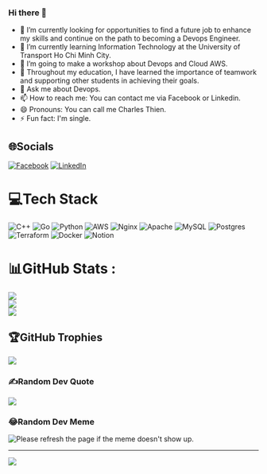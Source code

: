 ### Hi there 👋
<!--
**thnbao22/thnbao22** is a ✨ _special_ ✨ repository because its `README.md` (this file) appears on your GitHub profile.

Here are some ideas to get you started:
-->
  
- 🔭 I’m currently looking for opportunities to find a future job to enhance my skills and continue on the path to becoming a Devops Engineer.
- 🌱 I’m currently learning Information Technology at the University of Transport Ho Chi Minh City.
- 👯 I’m going to make a workshop about Devops and Cloud AWS. 
- 🤔 Throughout my education, I have learned the importance of teamwork and supporting other students in achieving their goals. 
- 💬 Ask me about Devops.
- 📫 How to reach me: You can contact me via Facebook or Linkedin.
- 😄 Pronouns: You can call me Charles Thien.
- ⚡ Fun fact: I'm single.



## 🌐Socials
[![Facebook](https://img.shields.io/badge/Facebook-%231877F2.svg?logo=Facebook&logoColor=white)](https://www.facebook.com/profile.php?id=100036087349615) [![LinkedIn](https://img.shields.io/badge/LinkedIn-%230077B5.svg?logo=linkedin&logoColor=white)](https://www.linkedin.com/in/thien-bao-239bb5254/) 

# 💻Tech Stack
![C++](https://img.shields.io/badge/c++-%2300599C.svg?style=for-the-badge&logo=c%2B%2B&logoColor=white) ![Go](https://img.shields.io/badge/go-%2300ADD8.svg?style=for-the-badge&logo=go&logoColor=white) ![Python](https://img.shields.io/badge/python-3670A0?style=for-the-badge&logo=python&logoColor=ffdd54) ![AWS](https://img.shields.io/badge/AWS-%23FF9900.svg?style=for-the-badge&logo=amazon-aws&logoColor=white) ![Nginx](https://img.shields.io/badge/nginx-%23009639.svg?style=for-the-badge&logo=nginx&logoColor=white) ![Apache](https://img.shields.io/badge/apache-%23D42029.svg?style=for-the-badge&logo=apache&logoColor=white) ![MySQL](https://img.shields.io/badge/mysql-%2300f.svg?style=for-the-badge&logo=mysql&logoColor=white) ![Postgres](https://img.shields.io/badge/postgres-%23316192.svg?style=for-the-badge&logo=postgresql&logoColor=white) ![Terraform](https://img.shields.io/badge/terraform-%235835CC.svg?style=for-the-badge&logo=terraform&logoColor=white) ![Docker](https://img.shields.io/badge/docker-%230db7ed.svg?style=for-the-badge&logo=docker&logoColor=white) ![Notion](https://img.shields.io/badge/Notion-%23000000.svg?style=for-the-badge&logo=notion&logoColor=white)
# 📊GitHub Stats :
![](https://github-readme-stats.vercel.app/api?username=thnbao22&theme=radical&hide_border=false&include_all_commits=false&count_private=true)<br/>
![](https://github-readme-streak-stats.herokuapp.com/?user=thnbao22&theme=radical&hide_border=false)<br/>
![](https://github-readme-stats.vercel.app/api/top-langs/?username=thnbao22&theme=radical&hide_border=false&include_all_commits=false&count_private=true&layout=compact)

## 🏆GitHub Trophies
![](https://github-trophies.vercel.app/?username=thnbao22&theme=radical&no-frame=false&no-bg=true&margin-w=4)

### ✍️Random Dev Quote
![](https://quotes-github-readme.vercel.app/api?type=horizontal&theme=radical)

### 😂Random Dev Meme
<img src='URL' title="Meme" alt="Please refresh the page if the meme doesn't show up.">

---
[![](https://visitcount.itsvg.in/api?id=thnbao22&icon=2&color=5)](https://visitcount.itsvg.in)
